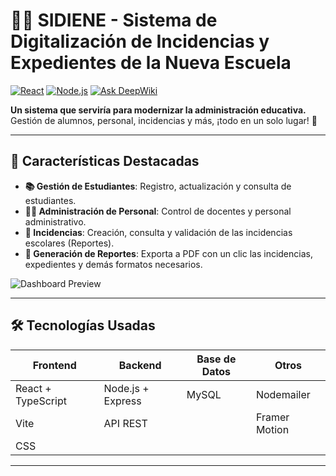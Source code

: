 # 🏫✨ SIDIENE - Sistema de Digitalización de Incidencias y Expedientes de la Nueva Escuela 

[![React](https://img.shields.io/badge/React-18.2-%2361DAFB?logo=react)](https://react.dev/)
[![Node.js](https://img.shields.io/badge/Node.js-20.x-%23339933?logo=nodedotjs)](https://nodejs.org/)
[![Ask DeepWiki](https://deepwiki.com/badge.svg)](https://deepwiki.com/CharlyOwo81/SIDIENE)

**Un sistema que serviría para modernizar la administración educativa.** Gestión de alumnos, personal, incidencias y más, ¡todo en un solo lugar! 🚀

---

## 🌟 Características Destacadas
- **📚 Gestión de Estudiantes**: Registro, actualización y consulta de estudiantes.
- **👨🏫 Administración de Personal**: Control de docentes y personal administrativo.
- **🚨 Incidencias**: Creación, consulta y validación de las incidencias escolares (Reportes).
- **📄 Generación de Reportes**: Exporta a PDF con un clic las incidencias, expedientes y demás formatos necesarios.

![Dashboard Preview](/screenshots/dashboard.png) <!-- Agrega tus propias capturas -->

---

## 🛠️ Tecnologías Usadas
| Frontend               | Backend              | Base de Datos       | Otros                |
|------------------------|----------------------|---------------------|----------------------|
| React + TypeScript     | Node.js + Express    | MySQL               | Nodemailer           |
| Vite                   | API REST             |                     | Framer Motion        |
| CSS                    |                      |                     |                      |

---

